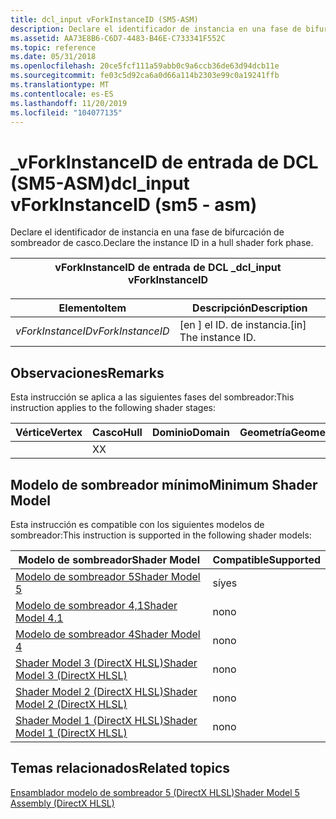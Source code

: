 ```yaml
---
title: dcl_input vForkInstanceID (SM5-ASM)
description: Declare el identificador de instancia en una fase de bifurcación de sombreador de casco.
ms.assetid: AA73E8B6-C6D7-4483-B46E-C733341F552C
ms.topic: reference
ms.date: 05/31/2018
ms.openlocfilehash: 20ce5fcf111a59abb0c9a6ccb36de63d94dcb11e
ms.sourcegitcommit: fe03c5d92ca6a0d66a114b2303e99c0a19241ffb
ms.translationtype: MT
ms.contentlocale: es-ES
ms.lasthandoff: 11/20/2019
ms.locfileid: "104077135"
---
```

# <a name="dcl_input-vforkinstanceid-sm5---asm"></a><span data-ttu-id="e1871-103">\_vForkInstanceID de entrada de DCL (SM5-ASM)</span><span class="sxs-lookup"><span data-stu-id="e1871-103">dcl\_input vForkInstanceID (sm5 - asm)</span></span>

<span data-ttu-id="e1871-104">Declare el identificador de instancia en una fase de bifurcación de sombreador de casco.</span><span class="sxs-lookup"><span data-stu-id="e1871-104">Declare the instance ID in a hull shader fork phase.</span></span>



| <span data-ttu-id="e1871-105">vForkInstanceID de entrada de DCL \_</span><span class="sxs-lookup"><span data-stu-id="e1871-105">dcl\_input vForkInstanceID</span></span> |
|----------------------------|



 



| <span data-ttu-id="e1871-106">Elemento</span><span class="sxs-lookup"><span data-stu-id="e1871-106">Item</span></span>                                                                                                                               | <span data-ttu-id="e1871-107">Descripción</span><span class="sxs-lookup"><span data-stu-id="e1871-107">Description</span></span>                        |
|------------------------------------------------------------------------------------------------------------------------------------|------------------------------------|
| <span data-ttu-id="e1871-108"><span id="vForkInstanceID"></span><span id="vforkinstanceid"></span><span id="VFORKINSTANCEID"></span>*vForkInstanceID*</span><span class="sxs-lookup"><span data-stu-id="e1871-108"><span id="vForkInstanceID"></span><span id="vforkinstanceid"></span><span id="VFORKINSTANCEID"></span>*vForkInstanceID*</span></span><br/> | <span data-ttu-id="e1871-109">\[en \] el ID. de instancia.</span><span class="sxs-lookup"><span data-stu-id="e1871-109">\[in\] The instance ID.</span></span><br/> |



 

## <a name="remarks"></a><span data-ttu-id="e1871-110">Observaciones</span><span class="sxs-lookup"><span data-stu-id="e1871-110">Remarks</span></span>

<span data-ttu-id="e1871-111">Esta instrucción se aplica a las siguientes fases del sombreador:</span><span class="sxs-lookup"><span data-stu-id="e1871-111">This instruction applies to the following shader stages:</span></span>



| <span data-ttu-id="e1871-112">Vértice</span><span class="sxs-lookup"><span data-stu-id="e1871-112">Vertex</span></span> | <span data-ttu-id="e1871-113">Casco</span><span class="sxs-lookup"><span data-stu-id="e1871-113">Hull</span></span> | <span data-ttu-id="e1871-114">Dominio</span><span class="sxs-lookup"><span data-stu-id="e1871-114">Domain</span></span> | <span data-ttu-id="e1871-115">Geometría</span><span class="sxs-lookup"><span data-stu-id="e1871-115">Geometry</span></span> | <span data-ttu-id="e1871-116">Píxel</span><span class="sxs-lookup"><span data-stu-id="e1871-116">Pixel</span></span> | <span data-ttu-id="e1871-117">Compute</span><span class="sxs-lookup"><span data-stu-id="e1871-117">Compute</span></span> |
|--------|------|--------|----------|-------|---------|
|        | <span data-ttu-id="e1871-118">X</span><span class="sxs-lookup"><span data-stu-id="e1871-118">X</span></span>    |        |          |       |         |



 

## <a name="minimum-shader-model"></a><span data-ttu-id="e1871-119">Modelo de sombreador mínimo</span><span class="sxs-lookup"><span data-stu-id="e1871-119">Minimum Shader Model</span></span>

<span data-ttu-id="e1871-120">Esta instrucción es compatible con los siguientes modelos de sombreador:</span><span class="sxs-lookup"><span data-stu-id="e1871-120">This instruction is supported in the following shader models:</span></span>



| <span data-ttu-id="e1871-121">Modelo de sombreador</span><span class="sxs-lookup"><span data-stu-id="e1871-121">Shader Model</span></span>                                              | <span data-ttu-id="e1871-122">Compatible</span><span class="sxs-lookup"><span data-stu-id="e1871-122">Supported</span></span> |
|-----------------------------------------------------------|-----------|
| [<span data-ttu-id="e1871-123">Modelo de sombreador 5</span><span class="sxs-lookup"><span data-stu-id="e1871-123">Shader Model 5</span></span>](d3d11-graphics-reference-sm5.md)        | <span data-ttu-id="e1871-124">sí</span><span class="sxs-lookup"><span data-stu-id="e1871-124">yes</span></span>       |
| [<span data-ttu-id="e1871-125">Modelo de sombreador 4,1</span><span class="sxs-lookup"><span data-stu-id="e1871-125">Shader Model 4.1</span></span>](dx-graphics-hlsl-sm4.md)              | <span data-ttu-id="e1871-126">no</span><span class="sxs-lookup"><span data-stu-id="e1871-126">no</span></span>        |
| [<span data-ttu-id="e1871-127">Modelo de sombreador 4</span><span class="sxs-lookup"><span data-stu-id="e1871-127">Shader Model 4</span></span>](dx-graphics-hlsl-sm4.md)                | <span data-ttu-id="e1871-128">no</span><span class="sxs-lookup"><span data-stu-id="e1871-128">no</span></span>        |
| [<span data-ttu-id="e1871-129">Shader Model 3 (DirectX HLSL)</span><span class="sxs-lookup"><span data-stu-id="e1871-129">Shader Model 3 (DirectX HLSL)</span></span>](dx-graphics-hlsl-sm3.md) | <span data-ttu-id="e1871-130">no</span><span class="sxs-lookup"><span data-stu-id="e1871-130">no</span></span>        |
| [<span data-ttu-id="e1871-131">Shader Model 2 (DirectX HLSL)</span><span class="sxs-lookup"><span data-stu-id="e1871-131">Shader Model 2 (DirectX HLSL)</span></span>](dx-graphics-hlsl-sm2.md) | <span data-ttu-id="e1871-132">no</span><span class="sxs-lookup"><span data-stu-id="e1871-132">no</span></span>        |
| [<span data-ttu-id="e1871-133">Shader Model 1 (DirectX HLSL)</span><span class="sxs-lookup"><span data-stu-id="e1871-133">Shader Model 1 (DirectX HLSL)</span></span>](dx-graphics-hlsl-sm1.md) | <span data-ttu-id="e1871-134">no</span><span class="sxs-lookup"><span data-stu-id="e1871-134">no</span></span>        |



 

## <a name="related-topics"></a><span data-ttu-id="e1871-135">Temas relacionados</span><span class="sxs-lookup"><span data-stu-id="e1871-135">Related topics</span></span>

<dl> <dt>

[<span data-ttu-id="e1871-136">Ensamblador modelo de sombreador 5 (DirectX HLSL)</span><span class="sxs-lookup"><span data-stu-id="e1871-136">Shader Model 5 Assembly (DirectX HLSL)</span></span>](shader-model-5-assembly--directx-hlsl-.md)
</dt> </dl>

 

 





